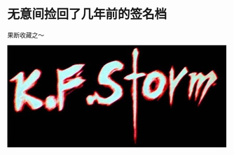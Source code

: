 # 无意间捡回了几年前的签名档

果断收藏之～

[<img style="background-image: none; border-bottom: 0px; border-left: 0px; padding-left: 0px; padding-right: 0px; display: inline; border-top: 0px; border-right: 0px; padding-top: 0px" title="http_imgload" border="0" alt="http_imgload" src="/attachment/up/blog/images/f7fcabad15d4_13326/http_imgload_thumb.jpg" width="500" height="234" />](/attachment/up/blog/images/f7fcabad15d4_13326/http_imgload.jpg)
